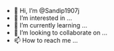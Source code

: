 - 👋 Hi, I’m @Sandip1907j
- 👀 I’m interested in ...
- 🌱 I’m currently learning ...
- 💞️ I’m looking to collaborate on ...
- 📫 How to reach me ...

<!---
Sandip1907j/Sandip1907j is a ✨ special ✨ repository because its `README.md` (this file) appears on your GitHub profile.
You can click the Preview link to take a look at your changes.
--->
